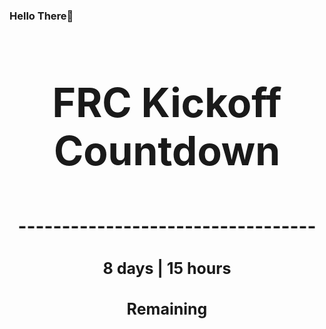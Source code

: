 ### Hello There👋

<!---START-TIMER--->
<h3 align='center' style='font-size: 64px;'>FRC Kickoff Countdown</h3>
<h3 align='center' style='font-size: 30px;'>----------------------------------</h3>
<h3 align='center' style='font-size: 25px;'>8 days | 15 hours</h3>
<h3 align='center' style='font-size: 25px;'>Remaining</h3>
<!---END-TIMER--->
